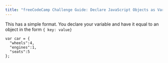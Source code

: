 ```yaml
---
title: "freeCodeCamp Challenge Guide: Declare JavaScript Objects as Variables"
---
```


This has a simple format. You declare your variable and have it equal to an object in the form `{ key: value}`

    var car = {
      "wheels":4,
      "engines":1,
      "seats":5
    };
